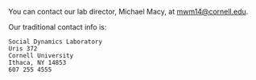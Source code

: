 You can contact our lab director, Michael Macy, at mwm14@cornell.edu.

Our traditional contact info is:

    Social Dynamics Laboratory
    Uris 372
    Cornell University
    Ithaca, NY 14853
    607 255 4555
